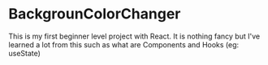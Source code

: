 # BackgrounColorChanger
This is my first beginner level project with React. It is nothing fancy but I've learned a lot from this such as what are Components and Hooks (eg: useState)
